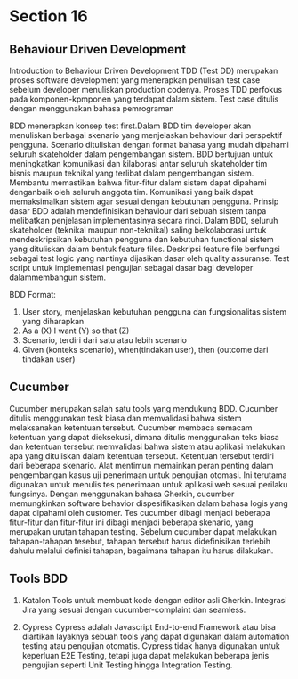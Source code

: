 # Section 16

## Behaviour Driven Development

Introduction to Behaviour Driven Development
TDD (Test DD) merupakan proses software development yang menerapkan penulisan test case sebelum developer menuliskan production codenya. Proses TDD perfokus pada komponen-kpmponen yang terdapat dalam sistem. Test case ditulis dengan menggunakan bahasa pemrograman

BDD menerapkan konsep test first.Dalam BDD tim developer akan menuliskan berbagai skenario yang menjelaskan behaviour dari perspektif pengguna. Scenario dituliskan dengan format bahasa yang mudah dipahami seluruh skateholder dalam pengembangan sistem. BDD bertujuan untuk meningkatkan komunikasi dan kilaborasi antar seluruh skateholder tim bisnis maupun teknikal yang terlibat dalam pengembangan sistem.
Membantu memastikan bahwa fitur-fitur dalam sistem dapat dipahami denganbaik oleh seluruh anggota tim.
Komunikasi yang baik dapat memaksimalkan sistem agar sesuai dengan kebutuhan pengguna.
Prinsip dasar BDD adalah mendefinisikan behaviour dari sebuah sistem tanpa melibatkan penjelasan implementasinya secara rinci.
Dalam BDD, seluruh skateholder (teknikal maupun non-teknikal) saling belkolaborasi untuk mendeskripsikan kebutuhan pengguna dan kebutuhan functional sistem yang dituliskan dalam bentuk feature files.
Deskripsi feature file berfungsi sebagai test logic yang nantinya dijasikan dasar oleh quality assuranse.
Test script untuk implementasi pengujian sebagai dasar bagi developer dalammembangun sistem.

BDD Format:
1. User story, menjelaskan kebutuhan pengguna dan fungsionalitas sistem yang diharapkan
2. As a (X) I want (Y) so that (Z)
3. Scenario, terdiri dari satu atau lebih scenario
4. Given (konteks scenario), when(tindakan user), then (outcome dari tindakan user)

## Cucumber

Cucumber merupakan salah satu tools yang mendukung BDD. Cucumber ditulis menggunakan tesk biasa dan memvalidasi bahwa sistem melaksanakan ketentuan tersebut.
Cucumber membaca semacam ketentuan yang dapat dieksekusi, dimana ditulis menggunakan teks biasa dan ketentuan tersebut memvalidasi bahwa sistem atau aplikasi melakukan apa yang dituliskan dalam ketentuan tersebut. Ketentuan tersebut terdiri dari beberapa skenario.
Alat mentimun memainkan peran penting dalam pengembangan kasus uji penerimaan untuk pengujian otomasi. Ini terutama digunakan untuk menulis tes penerimaan untuk aplikasi web sesuai perilaku fungsinya.
Dengan menggunakan bahasa Gherkin, cucumber memungkinkan software behavior dispesifikasikan dalam bahasa logis yang dapat dipahami oleh customer. Tes cucumber dibagi menjadi beberapa fitur-fitur dan fitur-fitur ini dibagi menjadi beberapa skenario, yang merupakan urutan tahapan testing. Sebelum cucumber dapat melakukan tahapan-tahapan tesebut, tahapan tersebut harus didefinisikan terlebih dahulu melalui definisi tahapan, bagaimana tahapan itu harus dilakukan.


## Tools BDD

1. Katalon
Tools untuk membuat kode dengan editor asli Gherkin. Integrasi Jira yang sesuai dengan cucumber-complaint dan seamless.

2. Cypress
Cypress adalah Javascript End-to-end Framework atau bisa diartikan layaknya sebuah tools yang dapat digunakan dalam automation testing atau pengujian otomatis. Cypress tidak hanya digunakan untuk keperluan E2E Testing, tetapi juga dapat melakukan beberapa jenis pengujian seperti Unit Testing hingga Integration Testing.


